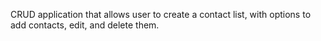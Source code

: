 CRUD application that allows user to create a contact list, with options to add contacts, edit, and delete them.

